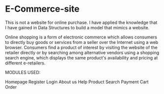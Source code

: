 # E-Commerce-site

This is not a website for online purchase. I have applied the knowledge that I have gained in Data Structures to build a model that mimics a website.

Online shopping is a form of electronic commerce which allows consumers to directly buy goods or services from a seller over the Internet using a web browser. Consumers find a product of interest by visiting the website of the retailer directly or by searching among alternative vendors using a shopping search engine, which displays the same product's availability and pricing at different e-retailers.

MODULES USED:

Homepage
Register
Login
About us
Help
Product Search
Payment
Cart
Order
